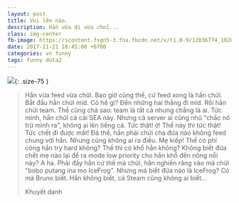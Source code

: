 ```yaml
---
layout: post
title: Vui lên nào.
description: Hắn vừa đi vừa chửi...
class: img-center
fb-image: https://scontent.fsgn5-3.fna.fbcdn.net/v/t1.0-9/12036774_10204479516818959_3929847576886079411_n.jpg?oh=a8ae25390220bcef77ce6226e517742c&oe=5A8F2644
date: 2017-11-21 18:45:00 +0700
categories: vn funny
tags: funny dota2
---
```

![](https://scontent.fsgn5-3.fna.fbcdn.net/v/t1.0-9/12036774_10204479516818959_3929847576886079411_n.jpg?oh=a8ae25390220bcef77ce6226e517742c&oe=5A8F2644){: .size-75 }

> Hắn vừa feed vừa chửi. Bao giờ cũng thế, cứ feed xong là hắn chửi. Bắt đầu hắn chửi mid. Có hề gì? Đến những hai thằng đi mid. Rồi hắn chửi team. Thế cũng chả sao: team là tất cả nhưng chẳng là ai. Tức mình, hắn chửi cả cái SEA này. Nhưng cả server ai cũng nhủ "chắc nó trừ mình ra", không ai lên tiếng cả. Tức thật! ờ! Thế này thì tức thật! Tức chết đi được mất! Đã thế, hắn phải chửi cha đứa nào không feed chung với hắn. Nhưng cũng không ai ra điều. Mẹ kiếp! Thế có phí công hắn try hard không? Thế thì có khổ hắn không? Không biết đứa chết mẹ nào lại để ra mode low priority cho hắn khổ đến nông nỗi này? A ha. Phải đấy hắn cứ thế mà chửi, hắn nghiến răng vào mà chửi "bobo putang ina mo IceFrog". Nhưng mà biết đứa nào là IceFrog? Có mà Bruno biết. Hắn không biết, cả Steam cũng không ai biết...
> <footer>Khuyết danh</footer>